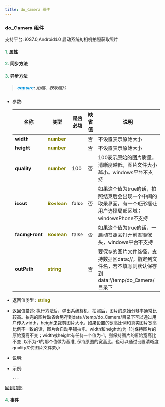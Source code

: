 ```yaml
---
title: do_Camera 组件
---
```


### do_Camera 组件

 支持平台: iOS7.0,Android4.0
 启动系统的相机拍照获取照片


#### <font color ='#40A977'>**1.**</font> 属性

#### <font color ='#40A977'>**2.**</font> 同步方法

#### <font color ='#40A977'>**3.**</font> 异步方法

>##### <font color ='#0092db'>**capture**</font>: 拍照、获取照片

- 参数:

  名称 | 类型 |是否必填|缺省值|说明
  ---- |-------------  |--------------|--------|------
  **width** |<font color ='#808000'>**number**</font> |  | 否|不设置表示原始大小
  **height** |<font color ='#808000'>**number**</font> |  | 否|不设置表示原始大小
  **quality** |<font color ='#808000'>**number**</font> | 100 | 否|100表示原始的图片质量，清晰度越低，图片文件大小越小。windows平台不支持
  **iscut** |<font color ='#808000'>**Boolean**</font> | false | 否|如果这个值为true的话，拍照结束后会出现一个中间的取景界面，有一个矩形框让用户选择局部区域；windowsPhone不支持
  **facingFront** |<font color ='#808000'>**Boolean**</font> | false | 否|如果这个值为true的话，一启动拍照会打开前置摄像头，windows平台不支持
  **outPath** |<font color ='#808000'>**string**</font> |  | 否|要保存的图片文件路径，支持数据区data://，指定到文件名，若不填写则默认保存到data://temp/do_Camera/目录下
- 返回值类型 : <font color ='#808000'>**string**</font>
- 返回值描述: 执行方法后，弹出系统相机，拍照后，图片的原始分辨率通常比较高。拍完的图片缺省会另存到data://temp/do_Camera/目录下可以通过用户传入width，height来裁剪图片大小。如果设置的宽高比例和真实图片宽高比例不一致的话，图片会自动平铺拉伸。width和height均为-1时保持图片的原始宽高不变；width或height有任何一个值为-1，则保持图片的原始宽高比不变 ,以不为-1的那个值做为基准, 保持原图的宽高比。也可以通过设置清晰度quality来使图片文件变小
- 说明: 
- 示例:

  ```javascript
  ...

  ```

[回到顶部](#top)


#### <font color ='#40A977'>**4.**</font> 事件



